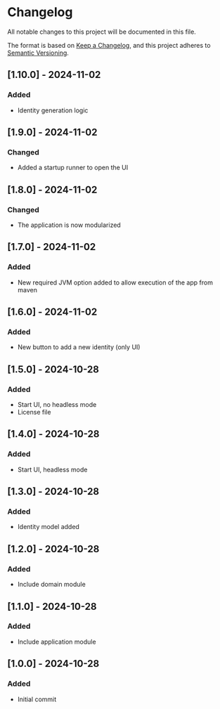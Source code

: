 # Changelog

All notable changes to this project will be documented in this file.

The format is based on [Keep a Changelog](https://keepachangelog.com/en/1.1.0/),
and this project adheres to [Semantic Versioning](https://semver.org/spec/v2.0.0.html).

## [1.10.0] - 2024-11-02

### Added

- Identity generation logic

## [1.9.0] - 2024-11-02

### Changed

- Added a startup runner to open the UI

## [1.8.0] - 2024-11-02

### Changed

- The application is now modularized

## [1.7.0] - 2024-11-02

### Added

- New required JVM option added to allow execution of the app from maven

## [1.6.0] - 2024-11-02

### Added

- New button to add a new identity (only UI)

## [1.5.0] - 2024-10-28

### Added

- Start UI, no headless mode
- License file

## [1.4.0] - 2024-10-28

### Added

- Start UI, headless mode

## [1.3.0] - 2024-10-28

### Added

- Identity model added

## [1.2.0] - 2024-10-28

### Added

- Include domain module

## [1.1.0] - 2024-10-28

### Added

- Include application module

## [1.0.0] - 2024-10-28

### Added

- Initial commit
